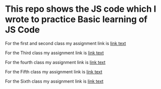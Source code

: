 # This repo shows the JS code which I wrote to practice Basic learning of JS Code

For the first and second class my assignment link is [link text](https://github.com/ChinmoyDas12/Code-practice/blob/main/Class_1%262)

For the Third class my assignment link is [link text](https://github.com/ChinmoyDas12/Code-practice/blob/main/Class_3_practice)

For the fourth class my assignment link is [link text](https://github.com/ChinmoyDas12/Code-practice/blob/main/Class_4_practice)

For the Fifth class my assignment link is [link text](https://github.com/ChinmoyDas12/Code-practice/blob/main/Class_5_practice)

For the Sixth class my assignment link is [link text](https://github.com/ChinmoyDas12/Basic_JS_Code_Practice/blob/main/Class_6_practice)
